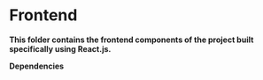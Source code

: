# Frontend
**This folder contains the frontend components of the project built specifically using React.js.**

**Dependencies**



